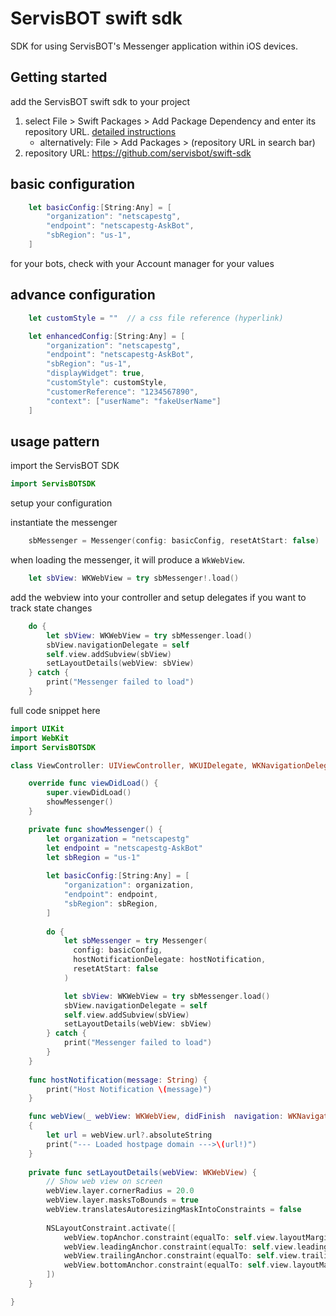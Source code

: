 # ServisBOT swift sdk

SDK for using ServisBOT's Messenger application within iOS devices.

## Getting started

add the ServisBOT swift sdk to your project

1. select File > Swift Packages > Add Package Dependency and enter its repository URL. [detailed instructions](https://developer.apple.com/documentation/xcode/adding-package-dependencies-to-your-app)  
    * alternatively: File > Add Packages > (repository URL in search bar)
2. repository URL: https://github.com/servisbot/swift-sdk

## basic configuration

```swift
    let basicConfig:[String:Any] = [
        "organization": "netscapestg",
        "endpoint": "netscapestg-AskBot",
        "sbRegion": "us-1",
    ]
```

for your bots, check with your Account manager for your values

## advance configuration

```swift
    let customStyle = ""  // a css file reference (hyperlink)

    let enhancedConfig:[String:Any] = [
        "organization": "netscapestg",
        "endpoint": "netscapestg-AskBot",
        "sbRegion": "us-1",
        "displayWidget": true,
        "customStyle": customStyle,
        "customerReference": "1234567890",
        "context": ["userName": "fakeUserName"]
    ]
```

## usage pattern

import the ServisBOT SDK

```swift
import ServisBOTSDK
```

setup your configuration

instantiate the messenger

```swift
    sbMessenger = Messenger(config: basicConfig, resetAtStart: false)
```

when loading the messenger, it will produce a `WkWebView`.

```swift
    let sbView: WKWebView = try sbMessenger!.load()
```

add the webview into your controller and setup delegates if you want to track state changes

```swift
    do {
        let sbView: WKWebView = try sbMessenger.load()
        sbView.navigationDelegate = self
        self.view.addSubview(sbView)
        setLayoutDetails(webView: sbView)
    } catch {
        print("Messenger failed to load")
    }
```

full code snippet here
```swift
import UIKit
import WebKit
import ServisBOTSDK

class ViewController: UIViewController, WKUIDelegate, WKNavigationDelegate {

    override func viewDidLoad() {
        super.viewDidLoad()
        showMessenger()
    }

    private func showMessenger() {
        let organization = "netscapestg"
        let endpoint = "netscapestg-AskBot"
        let sbRegion = "us-1"
        
        let basicConfig:[String:Any] = [
            "organization": organization,
            "endpoint": endpoint,
            "sbRegion": sbRegion,
        ]
                
        do {
            let sbMessenger = try Messenger(
              config: basicConfig,
              hostNotificationDelegate: hostNotification,
              resetAtStart: false
            )

            let sbView: WKWebView = try sbMessenger.load()
            sbView.navigationDelegate = self
            self.view.addSubview(sbView)
            setLayoutDetails(webView: sbView)
        } catch {
            print("Messenger failed to load")
        }
    }
    
    func hostNotification(message: String) {
        print("Host Notification \(message)")
    }

    func webView(_ webView: WKWebView, didFinish  navigation: WKNavigation!)
    {
        let url = webView.url?.absoluteString
        print("--- Loaded hostpage domain --->\(url!)")
    }
    
    private func setLayoutDetails(webView: WKWebView) {
        // Show web view on screen
        webView.layer.cornerRadius = 20.0
        webView.layer.masksToBounds = true
        webView.translatesAutoresizingMaskIntoConstraints = false
        
        NSLayoutConstraint.activate([
            webView.topAnchor.constraint(equalTo: self.view.layoutMarginsGuide.topAnchor, constant: 20.0),
            webView.leadingAnchor.constraint(equalTo: self.view.leadingAnchor, constant: 20.0),
            webView.trailingAnchor.constraint(equalTo: self.view.trailingAnchor, constant: -20.0),
            webView.bottomAnchor.constraint(equalTo: self.view.layoutMarginsGuide.bottomAnchor, constant: -20.0),
        ])
    }

}
```

